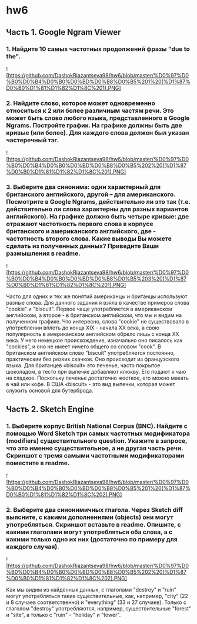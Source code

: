 # hw6
## Часть 1. Google Ngram Viewer
### 1. Найдите 10 самых частотных продолжений фразы "due to the". 
![https://github.com/DashokRiazantseva98/hw6/blob/master/%D0%97%D0%B0%D0%B4%D0%B0%D0%BD%D0%B8%D0%B5%201%20(%D1%87%D0%B0%D1%81%D1%82%D1%8C%201).PNG]
### 2. Найдите слово, которое может одновременно относиться к 2 или более различным частям речи. Это может быть слово любого языка, представленного в Google Ngrams. Постройте график. На графике должны быть две кривые (или более). Для каждого слова должен был указан частеречный тэг.
![https://github.com/DashokRiazantseva98/hw6/blob/master/%D0%97%D0%B0%D0%B4%D0%B0%D0%BD%D0%B8%D0%B5%202%20(%D1%87%D0%B0%D1%81%D1%82%D1%8C%201).PNG]
### 3. Выберите два синонима: один характерный для британского английского, другой – для американского. Посмотрите в Google Ngrams, действительно ли это так (т.е. действительно ли слова характерны для разных вариантов английского). На графике должно быть четыре кривые: две отражают частотность первого слова в корпусе британского и американского английского, две - частотность второго слова.  Какие выводы Вы можете сделать из полученных данных? Приведите Ваши размышления в readme. 
![https://github.com/DashokRiazantseva98/hw6/blob/master/%D0%97%D0%B0%D0%B4%D0%B0%D0%BD%D0%B8%D0%B5%203%20(%D1%87%D0%B0%D1%81%D1%82%D1%8C%201).PNG]

Часто для одних и тех же понятий американцы и британцы используют разные слова. Для данного задания я взяла в качестве примеров слова "cookie" и "biscuit". Первое чаще употребляется в американском английском, а второе - в британском английском, что мы и видим на полученном графике. Что интересно, слова "cookie" не существовало в употреблении вплоть до конца XIX - начала XX века, а свою популярность в американском английском обрело лишь с конца XX века. У него немецкое происхождение, изначально оно писалось как "cockies", и оно не имеет ничего общего со словом "cook". В британском английском слово "biscuit" употребляется постоянно, практическии без резких скачков. Оно происходит из французского языка. Для британцев «biscuit» это печенье, часто покрытое шоколадом, в тесто при выпечке добавляют клюкву. Его подают к чаю на сладкое. Поскольку печенье достаточно жесткое, его можно макать в чай или кофе. В США «biscuit» - это вид выпечки, которая может служить основой для бутерброда.
## Часть 2. Sketch Engine
### 1. Выберите корпус British National Corpus (BNC). Найдите с помощью Word Sketch три самых частотных модификатора (modifiers) существительного question. Укажите в запросе, что это именно существительное, а не другая часть речи. Скриншот с тремя самыми частотными модификаторами поместите в readme.
![https://github.com/DashokRiazantseva98/hw6/blob/master/%D0%97%D0%B0%D0%B4%D0%B0%D0%BD%D0%B8%D0%B5%201%20(%D1%87%D0%B0%D1%81%D1%82%D1%8C%202).PNG]
### 2. Выберите два синонимичных глагола. Через Sketch diff выясните, с какими дополнениями (objects) они могут употребляться. Скриншот вставьте в readme. Опишите, с какими глаголами могут употребляться оба слова, а с какими только одно их них (достаточно по примеру для каждого случая).
![https://github.com/DashokRiazantseva98/hw6/blob/master/%D0%97%D0%B0%D0%B4%D0%B0%D0%BD%D0%B8%D0%B5%202%20(%D1%87%D0%B0%D1%81%D1%82%D1%8C%202).PNG]

Как мы видим из найденных данных, с глаголами "destroy" и "ruin" могут употребляться такие существительные, как, например, "city" (22 и 8 случаев соответственно) и "everything" (33 и 27 случаев). Только с глаголом "destroy" употребляются, например, существительные "forest" и "site", а только с "ruin" - "holiday" и "tower".
